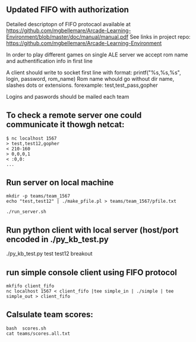 ## Updated FIFO with authorization
Detailed descriptopn of FIFO protocaol available at https://github.com/mgbellemare/Arcade-Learning-Environment/blob/master/doc/manual/manual.pdf
See links in project repo: https://github.com/mgbellemare/Arcade-Learning-Environment
 
In order to play different games on single ALE server we accept rom name and authentification info in first line

A client should write to socket first line with format: printf("%s,%s,%s", login, password, rom_name)
Rom name whould go without dir name, slashes dots or extensions. forexample: test,test_pass,gopher

Logins and paswords should be mailed each team 

## To check a remote server one could communicate it thowgh netcat:

```
$ nc localhost 1567
> test,test12,gopher
< 210-160
> 0,0,0,1
< :0,0:
...
```

## Run server on local machine
```
mkdir -p teams/team_1567
echo "test,test12" | ./make_pfile.pl > teams/team_1567/pfile.txt

./run_server.sh
```

## Run python client with local server (host/port encoded in ./py_kb_test.py 
./py_kb_test.py test test12 breakout

## run simple console client using FIFO protocol 
```
mkfifo client_fifo
nc localhost 1567 < client_fifo |tee simple_in | ./simple | tee simple_out > client_fifo
```


## Calsulate team scores:
```
bash  scores.sh
cat teams/scores.all.txt
 
```

